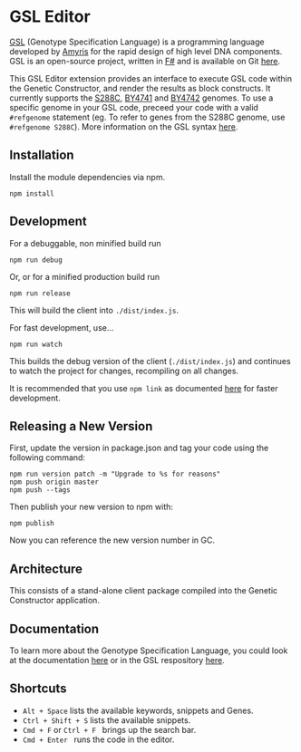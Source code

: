 # GSL Editor

[GSL](http://pubs.acs.org/doi/abs/10.1021/acssynbio.5b00194) (Genotype Specification Language) is a programming language developed by [Amyris](https://amyris.com/) for the rapid design of high level DNA components. GSL is an open-source project, written in [F#](http://fsharp.org/) and is available on Git [here](https://github.com/AmyrisInc/Gslc).

This GSL Editor extension provides an interface to execute GSL code within the Genetic Constructor, and render the results as block constructs. It currently supports the [S288C](http://www.yeastgenome.org/strain/S288C/overview), [BY4741](http://www.yeastgenome.org/strain/BY4741/overview) and [BY4742](http://www.yeastgenome.org/strain/BY4742/overview) genomes. To use a specific genome in your GSL code, preceed your code with a valid `#refgenome` statement (eg. To refer to genes from the S288C genome, use `#refgenome S288C`). More information on the GSL syntax [here](https://geneticconstructor.readme.io/docs/genotype-specification-language).

## Installation

Install the module dependencies via npm.

```
npm install
```

## Development

For a debuggable, non minified build run

```
npm run debug
```

Or, or for a minified production build run

```
npm run release
```

This will build the client into `./dist/index.js`.

For fast development, use...

```
npm run watch
```

This builds the debug version of the client (`./dist/index.js`) and continues to watch the project for changes, recompiling on all changes.

It is recommended that you use ``` npm link ``` as documented [here](https://github.com/Autodesk/genetic-constructor/blob/master/docs/extensions/npmLink.md) for faster development.

## Releasing a New Version
First, update the version in package.json and tag your code using the following command:

    npm run version patch -m "Upgrade to %s for reasons"
    npm push origin master
    npm push --tags

Then publish your new version to npm with:

    npm publish

Now you can reference the new version number in GC.

## Architecture

This consists of a stand-alone client package compiled into the Genetic Constructor application.

## Documentation

To learn more about the Genotype Specification Language, you could look at the documentation [here](https://geneticconstructor.readme.io/docs/genotype-specification-language) or in the GSL respository [here](https://github.com/AmyrisInc/Gslc/blob/master/README.md).

## Shortcuts
* ```Alt + Space``` lists the available keywords, snippets and Genes.
* ```Ctrl + Shift + S``` lists the available snippets.
* ```Cmd + F``` or ```Ctrl + F ``` brings up the search bar.
* ```Cmd + Enter ``` runs the code in the editor.
